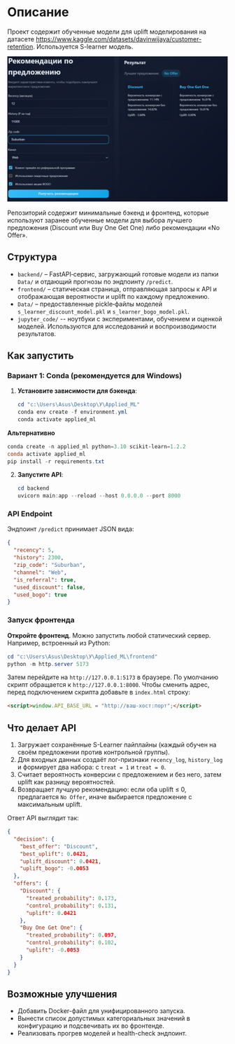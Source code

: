 # Описание 

Проект содержит обученные модели для uplift моделирования на датасете https://www.kaggle.com/datasets/davinwijaya/customer-retention. Используется S-learner модель. 

![Uplift Marketing Demo](img/frontend.png)

Репозиторий содержит минимальные бэкенд и фронтенд, которые используют заранее обученные модели для выбора лучшего предложения (Discount или Buy One Get One) либо рекомендации «No Offer».


## Структура

- `backend/` – FastAPI‑сервис, загружающий готовые модели из папки `Data/` и отдающий прогнозы по эндпоинту `/predict`.
- `frontend/` – статическая страница, отправляющая запросы к API и отображающая вероятности и uplift по каждому предложению.
- `Data/` – предоставленные pickle‑файлы моделей `s_learner_discount_model.pkl` и `s_learner_bogo_model.pkl`.
- `jupyter_code/` -- ноутбуки с экспериментами, обучением и оценкой моделей. Используются для исследований и воспроизводимости результатов.

## Как запустить

### Вариант 1: Conda (рекомендуется для Windows)

1. **Установите зависимости для бэкенда**:

   ```powershell
   cd "c:\Users\Asus\Desktop\У\Applied_ML"
   conda env create -f environment.yml
   conda activate applied_ml
   ```

  **Альтернативно**
  ```powershell
  conda create -n applied_ml python=3.10 scikit-learn=1.2.2
  conda activate applied_ml
  pip install -r requirements.txt
  ```
2. **Запустите API**:

   ```powershell
   cd backend
   uvicorn main:app --reload --host 0.0.0.0 --port 8000
   ```


### API Endpoint

Эндпоинт `/predict` принимает JSON вида:

```json
{
  "recency": 5,
  "history": 2300,
  "zip_code": "Suburban",
  "channel": "Web",
  "is_referral": true,
  "used_discount": false,
  "used_bogo": true
}
```

### Запуск фронтенда

**Откройте фронтенд**. Можно запустить любой статический сервер. Например, встроенный из Python:

```powershell
cd "c:\Users\Asus\Desktop\У\Applied_ML\frontend"
python -m http.server 5173
```

Затем перейдите на `http://127.0.0.1:5173` в браузере. По умолчанию скрипт обращается к `http://127.0.0.1:8000`. Чтобы сменить адрес, перед подключением скрипта добавьте в `index.html` строку:

```html
<script>window.API_BASE_URL = "http://ваш-хост:порт";</script>
```

## Что делает API

1. Загружает сохранённые S-Learner пайплайны (каждый обучен на своём предложении против контрольной группы).
2. Для входных данных создаёт лог-признаки `recency_log`, `history_log` и формирует два набора: с `treat = 1` и `treat = 0`.
3. Считает вероятность конверсии с предложением и без него, затем uplift как разницу вероятностей.
4. Возвращает лучшую рекомендацию: если оба uplift ≤ 0, предлагается `No Offer`, иначе выбирается предложение с максимальным uplift.

Ответ API выглядит так:

```json
{
  "decision": {
    "best_offer": "Discount",
    "best_uplift": 0.0421,
    "uplift_discount": 0.0421,
    "uplift_bogo": -0.0053
  },
  "offers": {
    "Discount": {
      "treated_probability": 0.173,
      "control_probability": 0.131,
      "uplift": 0.0421
    },
    "Buy One Get One": {
      "treated_probability": 0.097,
      "control_probability": 0.102,
      "uplift": -0.0053
    }
  }
}
```

## Возможные улучшения

- Добавить Docker-файл для унифицированного запуска.
- Вынести список допустимых категориальных значений в конфигурацию и подсвечивать их во фронтенде.
- Реализовать прогрев моделей и health-check эндпоинт.
